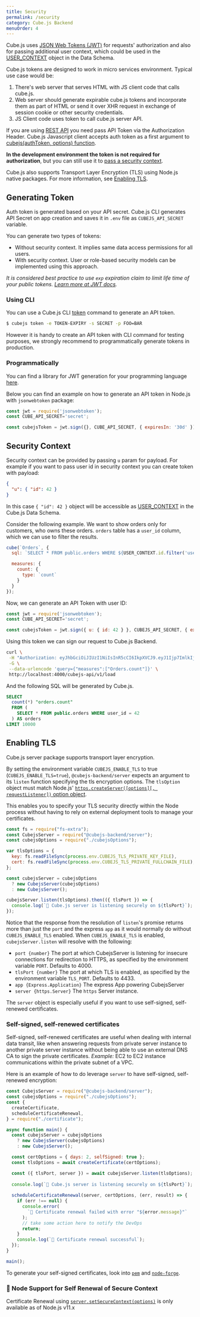 ```yaml
---
title: Security
permalink: /security
category: Cube.js Backend
menuOrder: 4
---
```


Cube.js uses [JSON Web Tokens (JWT)](https://jwt.io/) for requests' authorization and also for passing
additional user context, which could be used in the [USER_CONTEXT](cube#context-variables-user-context) object in the Data
Schema.

Cube.js tokens are designed to work in micro services environment.
Typical use case would be:

1. There's web server that serves HTML with JS client code that calls cube.js.
2. Web server should generate expirable cube.js tokens and incorporate them as part of HTML or send it over XHR request in exchange of session cookie or other security credentials.
3. JS Client code uses token to call cube.js server API.

If you are using [REST API](rest-api) you need pass API Token via the Authorization Header.
Cube.js Javascript client accepts auth token as a first argument to [cubejs(authToken, options) function](@cubejs-client-core#cubejs).

**In the development environment the token is not required for authorization**, but
you can still use it to [pass a security context](security#security-context).

Cube.js also supports Transport Layer Encryption (TLS) using Node.js native packages. For more information, see [Enabling TLS](security#enabling-tls).

## Generating Token

Auth token is generated based on your API secret. Cube.js CLI generates API Secret on app creation and saves it in `.env` file as `CUBEJS_API_SECRET` variable.

You can generate two types of tokens:
- Without security context. It implies same data access permissions for all users.
- With security context. User or role-based security models can be implemented using this approach.

_It is considered best practice to use `exp` expiration claim to limit life time of your public tokens.
[Learn more at JWT docs](https://github.com/auth0/node-jsonwebtoken#token-expiration-exp-claim)._

### Using CLI

You can use a Cube.js CLI [token](reference#token) command to generate an API token.

```bash
$ cubejs token -e TOKEN-EXPIRY -s SECRET -p FOO=BAR
```

However it is handy to create an API token with CLI command for testing
purposes, we strongly recommend to programmatically generate tokens in production.

### Programmatically

You can find a library for JWT generation for your programming language [here](https://jwt.io/#libraries-io).

Below you can find an example on how to generate an API token in Node.js with
`jsonwebtoken` package:

```javascript
const jwt = require('jsonwebtoken');
const CUBE_API_SECRET='secret';

const cubejsToken = jwt.sign({}, CUBE_API_SECRET, { expiresIn: '30d' });
```

## Security Context

Security context can be provided by passing `u` param for payload.
For example if you want to pass user id in security context you can create token with payload:
```json
{
  "u": { "id": 42 }
}
```

In this case `{ "id": 42 }` object will be accessible as [USER_CONTEXT](cube#context-variables-user-context) in the Cube.js Data Schema.

Consider the following example. We want to show orders only for
customers, who owns these orders. `orders` table has a `user_id` column, which we
can use to filter the results.

```javascript
cube(`Orders`, {
  sql: `SELECT * FROM public.orders WHERE ${USER_CONTEXT.id.filter('user_id')}`,

  measures: {
    count: {
      type: `count`
    }
  }
});
```

Now, we can generate an API Token with user ID:

```javascript
const jwt = require('jsonwebtoken');
const CUBE_API_SECRET='secret';

const cubejsToken = jwt.sign({ u: { id: 42 } }, CUBEJS_API_SECRET, { expiresIn: '30d' });
```

Using this token we can sign our request to Cube.js Backend.

```bash
curl \
 -H "Authorization: eyJhbGciOiJIUzI1NiIsInR5cCI6IkpXVCJ9.eyJ1Ijp7ImlkIjo0Mn0sImlhdCI6MTU1NjAyNTM1MiwiZXhwIjoxNTU4NjE3MzUyfQ._8QBL6nip6SkIrFzZzGq2nSF8URhl5BSSSGZYp7IJZ4" \
 -G \
 --data-urlencode 'query={"measures":["Orders.count"]}' \
 http://localhost:4000/cubejs-api/v1/load
````

And the following SQL will be generated by Cube.js.

```sql
SELECT
  count(*) "orders.count"
  FROM (
    SELECT * FROM public.orders WHERE user_id = 42
  ) AS orders
LIMIT 10000
```

## Enabling TLS

Cube.js server package supports transport layer encryption.

By setting the environment variable `CUBEJS_ENABLE_TLS` to true (`CUBEJS_ENABLE_TLS=true`), `@cubejs-backend/server` expects an argument to its `listen` function specifying the tls encryption options. The `tlsOption` object must match Node.js' [`https.createServer([options][, requestListener])` option object](https://nodejs.org/api/https.html#https_https_createserver_options_requestlistener).

This enables you to specify your TLS security directly within the Node process without having to rely on external deployment tools to manage your certificates.

```javascript
const fs = require("fs-extra");
const CubejsServer = require("@cubejs-backend/server");
const cubejsOptions = require("./cubejsOptions");

var tlsOptions = {
  key: fs.readFileSync(process.env.CUBEJS_TLS_PRIVATE_KEY_FILE),
  cert: fs.readFileSync(process.env.CUBEJS_TLS_PRIVATE_FULLCHAIN_FILE),
};

const cubejsServer = cubejsOptions
  ? new CubejsServer(cubejsOptions)
  : new CubejsServer();

cubejsServer.listen(tlsOptions).then(({ tlsPort }) => {
  console.log(`🚀 Cube.js server is listening securely on ${tlsPort}`);
});
```

Notice that the response from the resolution of `listen`'s promise returns more than just the `port` and the express `app` as it would normally do without `CUBEJS_ENABLE_TLS` enabled. When `CUBEJS_ENABLE_TLS` is enabled, `cubejsServer.listen` will resolve with the following:

* `port {number}` The port at which CubejsServer is listening for insecure connections for redirection to HTTPS, as specified by the environment variable `PORT`. Defaults to 4000.
* `tlsPort {number}` The port at which TLS is enabled, as specified by the environment variable `TLS_PORT`. Defaults to 4433.
* `app {Express.Application}` The express App powering CubejsServer
* `server {https.Server}` The `https` Server instance.

The `server` object is especially useful if you want to use self-signed, self-renewed certificates.

### Self-signed, self-renewed certificates

Self-signed, self-renewed certificates are useful when dealing with internal data transit, like when answering requests from private server instance to another private server instance without being able to use an external DNS CA to sign the private certificates. _Example:_ EC2 to EC2 instance communications within the private subnet of a VPC.

Here is an example of how to do leverage `server` to have self-signed, self-renewed encryption:

```js
const CubejsServer = require("@cubejs-backend/server");
const cubejsOptions = require("./cubejsOptions");
const {
  createCertificate,
  scheduleCertificateRenewal,
} = require("./certificate");

async function main() {
  const cubejsServer = cubejsOptions
    ? new CubejsServer(cubejsOptions)
    : new CubejsServer();

  const certOptions = { days: 2, selfSigned: true };
  const tlsOptions = await createCertificate(certOptions);

  const ({ tlsPort, server }) = await cubejsServer.listen(tlsOptions);
  
  console.log(`🚀 Cube.js server is listening securely on ${tlsPort}`);
  
  scheduleCertificateRenewal(server, certOptions, (err, result) => {
    if (err !== null) {
      console.error(
        `🚨 Certificate renewal failed with error "${error.message}"`
      );
      // take some action here to notify the DevOps
      return;
    }
    console.log(`🔐 Certificate renewal successful`);
  });
}

main();
```

To generate your self-signed certificates, look into [`pem`](https://www.npmjs.com/package/pem) and [`node-forge`](https://www.npmjs.com/package/node-forge).

### 🚨 Node Support for Self Renewal of Secure Context

Certificate Renewal using [`server.setSecureContext(options)`](https://nodejs.org/api/tls.html#tls_server_setsecurecontext_options) is only available as of Node.js v11.x